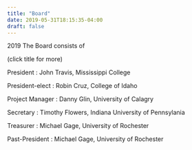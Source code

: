 ```yaml
---
title: "Board"
date: 2019-05-31T18:15:35-04:00
draft: false
---
```

2019 The Board consists of 

(click title for more)
<!--more-->

President
  : John Travis, Mississippi College

President-elect 
  : Robin Cruz, College of Idaho
  
Project Manager
  : Danny Glin,  University of Calagry
  
Secretary
  : Timothy Flowers, Indiana University of Pennsylania
  
Treasurer
  : Michael Gage, University of Rochester
  
Past-President
  : Michael Gage, University of Rochester
  